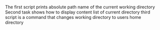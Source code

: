 The first script prints absolute path name of the current working directory
Second task shows how to display content list of current directory
third script is a command that changes working directory to users home directory
